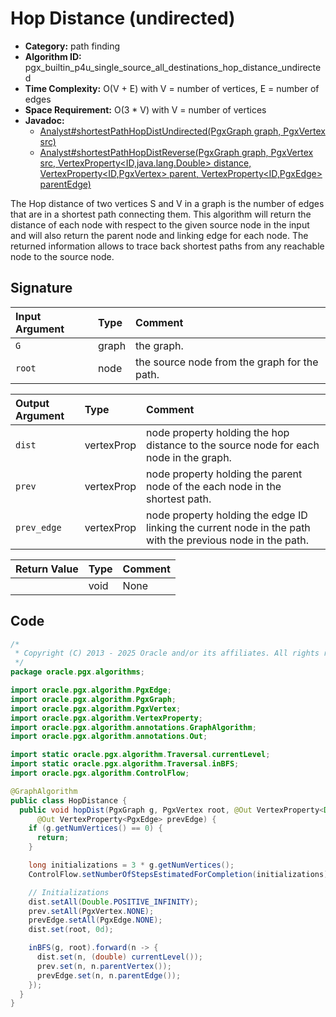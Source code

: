 # Hop Distance (undirected)

- **Category:** path finding
- **Algorithm ID:** pgx_builtin_p4u_single_source_all_destinations_hop_distance_undirected
- **Time Complexity:** O(V + E) with V = number of vertices, E = number of edges
- **Space Requirement:** O(3 * V) with V = number of vertices
- **Javadoc:**
  - [Analyst#shortestPathHopDistUndirected(PgxGraph graph, PgxVertex<ID> src)](https://docs.oracle.com/en/database/oracle/property-graph/25.1/spgjv/oracle/pgx/api/Analyst.html#shortestPathHopDistUndirected_oracle_pgx_api_PgxGraph_oracle_pgx_api_PgxVertex_)
  - [Analyst#shortestPathHopDistReverse(PgxGraph graph, PgxVertex<ID> src, VertexProperty<ID,​java.lang.Double> distance, VertexProperty<ID,​PgxVertex<ID>> parent, VertexProperty<ID,​PgxEdge> parentEdge)](https://docs.oracle.com/en/database/oracle/property-graph/25.1/spgjv/oracle/pgx/api/Analyst.html#shortestPathHopDistUndirected_oracle_pgx_api_PgxGraph_oracle_pgx_api_PgxVertex_oracle_pgx_api_VertexProperty_oracle_pgx_api_VertexProperty_oracle_pgx_api_VertexProperty_)

The Hop distance of two vertices S and V in a graph is the number of edges that are in a shortest path connecting them. This algorithm will return the distance of each node with respect to the given source node in the input and will also return the parent node and linking edge for each node. The returned information allows to trace back shortest paths from any reachable node to the source node.

## Signature

| Input Argument | Type | Comment |
| :--- | :--- | :--- |
| `G` | graph | the graph. |
| `root` | node | the source node from the graph for the path. |

| Output Argument | Type | Comment |
| :--- | :--- | :--- |
| `dist` | vertexProp<double> | node property holding the hop distance to the source node for each node in the graph. |
| `prev` | vertexProp<node> | node property holding the parent node of the each node in the shortest path. |
| `prev_edge` | vertexProp<edge> | node property holding the edge ID linking the current node in the path with the previous node in the path. |

| Return Value | Type | Comment |
| :--- | :--- | :--- |
| | void | None |

## Code

```java
/*
 * Copyright (C) 2013 - 2025 Oracle and/or its affiliates. All rights reserved.
 */
package oracle.pgx.algorithms;

import oracle.pgx.algorithm.PgxEdge;
import oracle.pgx.algorithm.PgxGraph;
import oracle.pgx.algorithm.PgxVertex;
import oracle.pgx.algorithm.VertexProperty;
import oracle.pgx.algorithm.annotations.GraphAlgorithm;
import oracle.pgx.algorithm.annotations.Out;

import static oracle.pgx.algorithm.Traversal.currentLevel;
import static oracle.pgx.algorithm.Traversal.inBFS;
import oracle.pgx.algorithm.ControlFlow;

@GraphAlgorithm
public class HopDistance {
  public void hopDist(PgxGraph g, PgxVertex root, @Out VertexProperty<Double> dist, @Out VertexProperty<PgxVertex> prev,
      @Out VertexProperty<PgxEdge> prevEdge) {
    if (g.getNumVertices() == 0) {
      return;
    }

    long initializations = 3 * g.getNumVertices();
    ControlFlow.setNumberOfStepsEstimatedForCompletion(initializations);

    // Initializations
    dist.setAll(Double.POSITIVE_INFINITY);
    prev.setAll(PgxVertex.NONE);
    prevEdge.setAll(PgxEdge.NONE);
    dist.set(root, 0d);

    inBFS(g, root).forward(n -> {
      dist.set(n, (double) currentLevel());
      prev.set(n, n.parentVertex());
      prevEdge.set(n, n.parentEdge());
    });
  }
}
```
